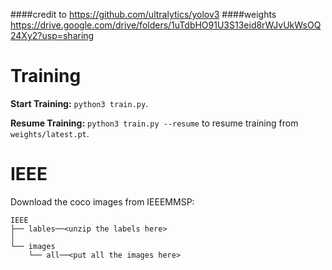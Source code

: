 ####credit to https://github.com/ultralytics/yolov3
####weights https://drive.google.com/drive/folders/1uTdbHO91U3S13eid8rWJvUkWsOQ24Xy2?usp=sharing

# Training

**Start Training:** `python3 train.py`.

**Resume Training:** `python3 train.py --resume` to resume training from `weights/latest.pt`.

# IEEE
  Download the coco images from IEEEMMSP:
  ```
  IEEE
  ├── lables──<unzip the labels here>
  │   
  └── images
      └── all──<put all the images here>
  
